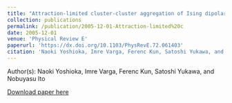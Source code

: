 ```yaml
---
title: "Attraction-limited cluster-cluster aggregation of Ising dipolar particles"
collection: publications
permalink: /publication/2005-12-01-Attraction-limited%20c
date: 2005-12-01
venue: 'Physical Review E'
paperurl: 'https://dx.doi.org/10.1103/PhysRevE.72.061403'
citation: 'Naoki Yoshioka, Imre Varga, Ferenc Kun, Satoshi Yukawa, and Nobuyasu Ito, Attraction-limited cluster-cluster aggregation of Ising dipolar particles, Physical Review E, <b>72</b>, 061403, (2005)'
---
```


Author(s): Naoki Yoshioka, Imre Varga, Ferenc Kun, Satoshi Yukawa, and Nobuyasu Ito


<a href='https://dx.doi.org/10.1103/PhysRevE.72.061403'>Download paper here</a>
